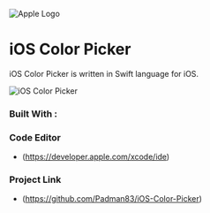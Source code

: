 ![Apple Logo](https://user-images.githubusercontent.com/45048950/73131198-bca1e580-4041-11ea-8f8d-ebfd844f0e64.png) 

# iOS Color Picker
iOS Color Picker is written in Swift language for iOS.

![iOS Color Picker](https://user-images.githubusercontent.com/45048950/74106615-61283980-4ba3-11ea-969c-9f1923bee626.gif)

### Built With :

### Code Editor

* (https://developer.apple.com/xcode/ide)

### Project Link

* (https://github.com/Padman83/iOS-Color-Picker)
